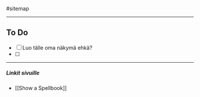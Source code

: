 #sitemap 

---
## To Do
- [ ] Luo tälle oma näkymä ehkä?
- [ ] 
 

---
##### Linkit sivuille
- [[Show a Spellbook]]